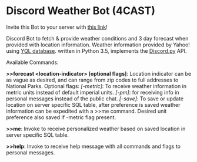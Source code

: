 # Discord Weather Bot (4CAST)

Invite this Bot to your server with [this link](https://discordapp.com/oauth2/authorize?client_id=220798987777605632&scope=bot&permissions=52224)!

Discord Bot to fetch & provide weather conditions and 3 day forecast when provided with location information. Weather information provided by Yahoo! using [YQL database](https://developer.yahoo.com/yql/). written in Python 3.5, implements the [Discord.py](https://github.com/Rapptz/discord.py) API. 

Available Commands:

**>>forecast \<location-indicator> [optional flags]**: Location indicator can be as vague as desired, and can range from zip codes to full addresses to National Parks. Optional flags: *[-metric]*: To receive weather information in metric units instead of default imperial units. *[-pm]*: for receiving info in personal messages instead of the public chat. *\[-save]*: To save or update location on server specific SQL table, after preference is saved weather information can be expedited with a >>me command. Desired unit preference also saved if -metric flag present.

**>>me**: Invoke to receive personalized weather based on saved location in server specific SQL table. 

**>>help**: Invoke to receive help message with all commands and flags to personal messages. 
